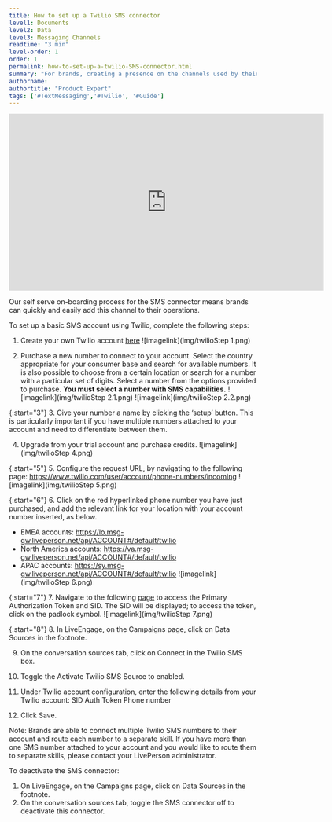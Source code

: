 ```yaml
---
title: How to set up a Twilio SMS connector
level1: Documents
level2: Data
level3: Messaging Channels
readtime: "3 min"
level-order: 1
order: 1
permalink: how-to-set-up-a-twilio-SMS-connector.html
summary: "For brands, creating a presence on the channels used by their consumers is key to building connections and creating prospects."
authorname:
authortitle: "Product Expert"
tags: ['#TextMessaging','#Twilio', '#Guide']
---
```

<div style="display: block; position: relative; max-width: 100%;"><div class="iframecontainer"><iframe src="https://player.vimeo.com/video/238919599" width="640" height="360" frameborder="0" webkitallowfullscreen mozallowfullscreen allowfullscreen></iframe></div></div>

Our self serve on-boarding process for the SMS connector means brands can quickly and easily add this channel to their operations.

To set up a basic SMS account using Twilio, complete the following steps:

1. Create your own Twilio account [here](https://www.twilio.com/try-twilio)
![imagelink](img/twilioStep 1.png)

2. Purchase a new number to connect to your account. Select the country appropriate for your consumer base and search for available numbers. It is also possible to choose from a certain location or search for a number with a particular set of digits. Select a number from the options provided to purchase. **You must select a number with SMS capabilities.**
![imagelink](img/twilioStep 2.1.png)
![imagelink](img/twilioStep 2.2.png)

{:start="3"}
3. Give your number a name by clicking the ‘setup’ button. This is particularly important if you have multiple numbers attached to your account and need to differentiate between them.

4. Upgrade from your trial account and purchase credits.
![imagelink](img/twilioStep 4.png)

{:start="5"}
5. Configure the request URL, by navigating to the following page: https://www.twilio.com/user/account/phone-numbers/incoming
![imagelink](img/twilioStep 5.png)

{:start="6"}
6. Click on the red hyperlinked phone number you have just purchased, and add the relevant link for your location with your account number inserted, as below.
  * EMEA accounts: https://lo.msg-gw.liveperson.net/api/ACCOUNT#/default/twilio
  * North America accounts: https://va.msg-gw.liveperson.net/api/ACCOUNT#/default/twilio
  * APAC accounts: https://sy.msg-gw.liveperson.net/api/ACCOUNT#/default/twilio
![imagelink](img/twilioStep 6.png)

{:start="7"}
7. Navigate to the following [page](https://www.twilio.com/user/account/settings) to access the Primary Authorization Token and SID. The SID will be displayed; to access the token, click on the padlock symbol.
![imagelink](img/twilioStep 7.png)

{:start="8"}
8. In LiveEngage, on the Campaigns page, click on Data Sources in the footnote.

9. On the conversation sources tab, click on Connect in the Twilio SMS box.

10. Toggle the Activate Twilio SMS Source to enabled.

11. Under Twilio account configuration, enter the following details from your Twilio account:
SID
Auth Token
Phone number

12. Click Save.

<div class="note">Note: Brands are able to connect multiple Twilio SMS numbers to their account and route each number to a separate skill. If you have more than one SMS number attached to your account and you would like to route them to separate skills, please contact your LivePerson administrator.</div>

To deactivate the SMS connector:

1. On LiveEngage, on the Campaigns page, click on Data Sources in the footnote.
2. On the conversation sources tab, toggle the SMS connector off to deactivate this connector.
